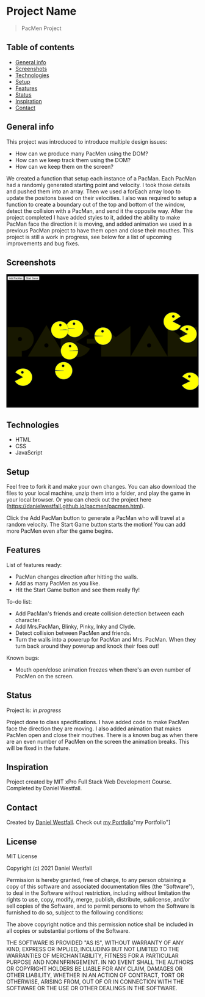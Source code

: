 # Project Name
> PacMen Project

## Table of contents
* [General info](#general-info)
* [Screenshots](#screenshots)
* [Technologies](#technologies)
* [Setup](#setup)
* [Features](#features)
* [Status](#status)
* [Inspiration](#inspiration)
* [Contact](#contact)

## General info
This project was introduced to introduce multiple design issues:
* How can we produce many PacMen using the DOM?
* How can we keep track them using the DOM?
* How can we keep them on the screen?

We created a function that setup each instance of a PacMan. Each PacMan had a randomly generated starting point and velocity. I took those details and pushed them into an array. Then we used a forEach array loop to update the positons based on their velocities. I also was required to setup a function to create a boundary out of the top and bottom of the window, detect the collision with a PacMan, and send it the opposite way. After the project completed I have added styles to it, added the ability to make PacMan face the direction it is moving, and added animation we used in a previous PacMan project to have them open and close their mouthes. This project is still a work in progress, see below for a list of upcoming improvements and bug fixes.

## Screenshots
![Example screenshot](pacmen.png)

## Technologies
* HTML
* CSS
* JavaScript

## Setup
Feel free to fork it and make your own changes. You can also download the files to your local machine, unzip them into a folder, and play the game in your local browser. Or you can check out the project here (https://danielwestfall.github.io/pacmen/pacmen.html). 

Click the Add PacMan button to generate a PacMan who will travel at a random velocity. The Start Game button starts the motion! You can add more PacMen even after the game begins.

## Features
List of features ready:
* PacMan changes direction after hitting the walls.
* Add as many PacMen as you like.
* Hit the Start Game button and see them really fly!

To-do list:
* Add PacMan's friends and create collision detection between each character.
* Add Mrs.PacMan, Blinky, Pinky, Inky and Clyde.
* Detect collision between PacMen and friends.
* Turn the walls into a powerup for PacMan and Mrs. PacMan. When they turn back around they powerup and knock their foes out!

Known bugs:
* Mouth open/close animation freezes when there's an even number of PacMen on the screen.

## Status
Project is: _in progress_

Project done to class specifications. I have added code to make PacMen face the direction they are moving. I also added animation that makes PacMen open and close their mouthes. There is a known bug as when there are an even number of PacMen on the screen the animation breaks. This will be fixed in the future.

## Inspiration
Project created by MIT xPro Full Stack Web Development Course. Completed by Daniel Westfall.

## Contact
Created by [Daniel Westfall](mailto:DWWestfall@Protonmail.com).  Check out [my Portfolio](https://danielwestfall.github.io/)"my Portfolio"]

## License
MIT License

Copyright (c) 2021 Daniel Westfall

Permission is hereby granted, free of charge, to any person obtaining a copy
of this software and associated documentation files (the "Software"), to deal
in the Software without restriction, including without limitation the rights
to use, copy, modify, merge, publish, distribute, sublicense, and/or sell
copies of the Software, and to permit persons to whom the Software is
furnished to do so, subject to the following conditions:

The above copyright notice and this permission notice shall be included in all
copies or substantial portions of the Software.

THE SOFTWARE IS PROVIDED "AS IS", WITHOUT WARRANTY OF ANY KIND, EXPRESS OR
IMPLIED, INCLUDING BUT NOT LIMITED TO THE WARRANTIES OF MERCHANTABILITY,
FITNESS FOR A PARTICULAR PURPOSE AND NONINFRINGEMENT. IN NO EVENT SHALL THE
AUTHORS OR COPYRIGHT HOLDERS BE LIABLE FOR ANY CLAIM, DAMAGES OR OTHER
LIABILITY, WHETHER IN AN ACTION OF CONTRACT, TORT OR OTHERWISE, ARISING FROM,
OUT OF OR IN CONNECTION WITH THE SOFTWARE OR THE USE OR OTHER DEALINGS IN THE
SOFTWARE.
